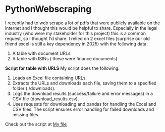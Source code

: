# PythonWebscraping
I recently had to web scrape a lot of pdfs that were publicly available on the internet and I thought this would be helpful to share. Especially in the legal industry (who were my stakeholder for this project) this is a common request, so I thought I'd share. 
I relied on 2 excel files (surprise our old friend excel is still a key dependency in 2025) with the following data: 
1.	A table with document URLs 
2.	A table with ISINs ( these were finance documents)


**Script for table with URLS**
My script does the following: 

1.	Loads an Excel file containing URLs.
2.	Extracts the URLs and downloads each file, saving them to a specified folder (./downloads).
3.	Logs the download results (success/failure and error messages) in a CSV file (download_results.csv).
4.	Uses requests for downloading and pandas for handling the Excel and CSV files.
The script ensures error handling for failed downloads and missing files.

Check out the script at [My file](WebScrape2.py)

